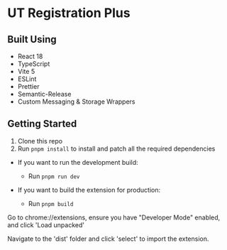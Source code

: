 # UT Registration Plus

## Built Using

- React 18
- TypeScript
- Vite 5
- ESLint
- Prettier
- Semantic-Release
- Custom Messaging & Storage Wrappers

## Getting Started

1. Clone this repo
2. Run `pnpm install` to install and patch all the required dependencies

- If you want to run the development build:

  - Run `pnpm run dev`

- If you want to build the extension for production:

  - Run `pnpm build`

Go to chrome://extensions, ensure you have "Developer Mode" enabled, and click 'Load unpacked'

Navigate to the 'dist' folder and click 'select' to import the extension.
